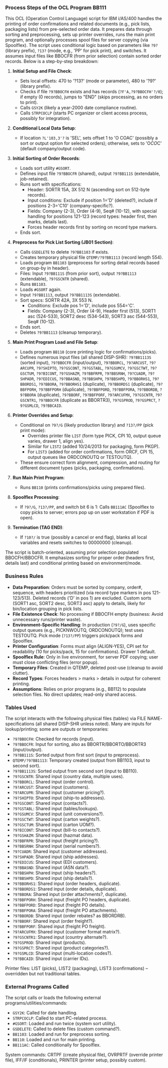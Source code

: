 ### Process Steps of the OCL Program BB111

This OCL (Operation Control Language) script for IBM i/AS/400 handles the printing of order confirmations and related documents (e.g., pick lists, packaging lists) from pre-selected order data. It prepares data through sorting and preprocessing, sets up printer overrides, runs the main print program, and optionally processes spool files for server copying (via Spoolflex). The script uses conditional logic based on parameters like `?9?` (library prefix), `?13?` (mode, e.g., 'PP' for pick print), and switches. It assumes input files like BBOCFR (from prior selection) contain sorted order records. Below is a step-by-step breakdown:

1. **Initial Setup and File Check**:
   - Sets local offsets: 470 to '?13?' (mode or parameter), 480 to '?9?' (library prefix).
   - Checks if file `?9?BBOCFH` exists and has records (`?F'A,?9?BBOCFH'?/0`); if empty (0 records), jumps to "END" (skips processing, as no orders to print).
   - Calls `GSY2K` (likely a year-2000 date compliance routine).
   - Calls `STRPCOCLP` (starts PC organizer or client access process, possibly for integration).

2. **Conditional Local Data Setup**:
   - If location `?L'103,3'?` is 'SEL', sets offset 1 to 'O COAC' (possibly a sort or output option for selected orders); otherwise, sets to 'O*CO*C' (default company/output code).

3. **Initial Sorting of Order Records**:
   - Loads sort utility `#GSORT`.
   - Defines input file `?9?BBOCFR` (shared), output `?9?BB111S` (extendable, job-retained).
   - Runs sort with specifications:
     - Header: SORTR 15A, 3X 512 N (ascending sort on 512-byte records).
     - Input conditions: Exclude if position 1='D' (deleted?), include if positions 2-3='C10' (company-specific?).
     - Fields: Company (2-3), Order (4-9), Seq# (10-12), with special handling for positions 121-123 (record types: header first, then marks, details last).
     - Forces header records first by sorting on record type markers.
   - Ends sort.

4. **Preprocess for Pick List Sorting (JB01 Section)**:
   - Calls `GSDELETE` to delete `?9?BB1103` if exists.
   - Creates temporary physical file `QTEMP/?9?BB1113` (record length 554).
   - Loads program `BB1103` (preprocess for sorting detail records based on group-by in header).
   - Files: Input `?9?BB111S` (from prior sort), output `?9?BB1113` (extendable), `?9?GSCNTR` (shared).
   - Runs `BB1103`.
   - Loads `#GSORT` again.
   - Input `?9?BB1113`, output `?9?BB1113S` (extendable).
   - Sort specs: SORTR 42A, 3X 553 N.
     - Conditions: Exclude pos 1='D', include pos 554='C'.
     - Fields: Company (2-3), Order (4-9), Header first (513), SORT1 asc (524-533), SORT2 desc (534-543), SORT3 asc (544-553), Seq# (10-12).
   - Ends sort.
   - Deletes `?9?BB1113` (cleanup temporary).

5. **Main Print Program Load and File Setup**:
   - Loads program `BB110` (core printing logic for confirmations/picks).
   - Defines numerous input files (all shared DISP-SHR): `?9?BB1113S` (sorted input), `?9?BBOCFR` (input/output), `?9?BBORCL`, `?9?ARCUST`, `?9?ARCUPR`, `?9?SHIPTO`, `?9?GSCONT`, `?9?GSTABL`, `?9?GSUMCV`, `?9?GSCTWT`, `?9?GSCTUM`, `?9?BICONT`, `?9?GSHAZM`, `?9?BBFRPR`, `?9?BBSRNH`, `?9?CUADR`, `?9?SHPADR`, `?9?EDICUS`, `?9?BBASND`, `?9?BBSHPH`, `?9?BBSHPD`, `?9?BBORHS1`, `?9?BBORDS1`, `?9?BBORA`, `?9?BBORHS1` (duplicate), `?9?BBORDS1` (duplicate), `?9?BBFPORH`, `?9?BBFPORH` (duplicate), `?9?BBFPORD`, `?9?BBFPORA`, `?9?BBORDB`, `?9?BBORA` (duplicate), `?9?BBORF`, `?9?BBFPORF`, `?9?ARCUFMX`, `?9?GSCNTR`, `?9?GSCNTR1`, `?9?BBOCFR` (duplicate as BBORTR3), `?9?GSPROD`, `?9?GSPRCT`, `?9?GSMLCD`, `?9?BBCAID`.

6. **Printer Overrides and Setup**:
   - Conditional on `?9?/G` (likely production library) and `?13?/PP` (pick print mode):
     - Overrides printer file `LIST` (form type PICK, CPI 10, output queue varies, drawer 1, align yes).
     - Similar for `LIST2` (added 10/24/2013 for packaging, form PKGP).
     - For `LIST3` (added for order confirmations, form ORCF, CPI 15, output queues like ORDCONOUTQ or TESTOUTQ).
   - These ensure correct form alignment, compression, and routing for different document types (picks, packaging, confirmations).

7. **Run Main Print Program**:
   - Runs `BB110` (prints confirmations/picks using prepared files).

8. **Spoolflex Processing**:
   - If `?9?/G`, `?13?/PP`, and switch bit 6 is 1: Calls `BB111AC` (Spoolflex to copy picks to server; errors pop up on user workstation if PDF is open).

9. **Termination (TAG END)**:
   - If `?10?/` is true (possibly a cancel or end flag), blanks all local variables and resets switches to 00000000 (cleanup).

The script is batch-oriented, assuming prior selection populated BBOCFH/BBOCFR. It emphasizes sorting for proper order (headers first, details last) and conditional printing based on environment/mode.

### Business Rules

- **Data Preparation**: Orders must be sorted by company, order#, sequence, with headers prioritized (via record type markers in pos 121-123/513). Deleted records ('D' in pos 1) are excluded. Custom sorts (SORT1 asc, SORT2 desc, SORT3 asc) apply to details, likely for bin/location grouping in pick lists.
- **File Existence Check**: No processing if BBOCFH empty (business: Avoid unnecessary runs/printer waste).
- **Environment-Specific Handling**: In production (`?9?/G`), uses specific output queues (e.g., PICKNWOUTQ, ORDCONOUTQ); test uses TESTOUTQ. Pick mode (`?13?/PP`) triggers pick/pack forms and Spoolflex.
- **Printer Configuration**: Forms must align (ALIGN-YES), CPI set for readability (10 for picks/pack, 15 for confirmations). Drawer 1 default.
- **Spoolflex Rule**: Only in live environment, for server PDF copying; user must close conflicting files (error popup).
- **Temporary Files**: Created in QTEMP, deleted post-use (cleanup to avoid clutter).
- **Record Types**: Forces headers > marks > details in output for coherent printing.
- **Assumptions**: Relies on prior programs (e.g., BB112) to populate selection files. No direct updates; read-only shared access.

### Tables Used

The script interacts with the following physical files (tables) via FILE NAME- specifications (all shared DISP-SHR unless noted). Many are inputs for lookup/printing; some are outputs or temporaries:

- `?9?BBOCFH`: Checked for records (input).
- `?9?BBOCFR`: Input for sorting, also as BBORTR/BBORTO/BBORTR3 (input/output).
- `?9?BB111S`: Sorted output from first sort (input to preprocess).
- `QTEMP/?9?BB1113`: Temporary created (output from BB1103, input to second sort).
- `?9?BB1113S`: Sorted output from second sort (input to BB110).
- `?9?GSCNTR`: Shared input (country data, multiple uses).
- `?9?BBORCL`: Shared input (order control).
- `?9?ARCUST`: Shared input (customers).
- `?9?ARCUPR`: Shared input (customer pricing?).
- `?9?SHIPTO`: Shared input (ship-to addresses).
- `?9?GSCONT`: Shared input (contacts?).
- `?9?GSTABL`: Shared input (tables/lookups).
- `?9?GSUMCV`: Shared input (unit conversions?).
- `?9?GSCTWT`: Shared input (carton weights?).
- `?9?GSCTUM`: Shared input (carton UOM?).
- `?9?BICONT`: Shared input (bill-to contacts?).
- `?9?GSHAZM`: Shared input (hazmat data).
- `?9?BBFRPR`: Shared input (freight pricing?).
- `?9?BBSRNH`: Shared input (serial numbers?).
- `?9?CUADR`: Shared input (customer addresses).
- `?9?SHPADR`: Shared input (ship addresses).
- `?9?EDICUS`: Shared input (EDI customers).
- `?9?BBASND`: Shared input (ASN data?).
- `?9?BBSHPH`: Shared input (ship headers?).
- `?9?BBSHPD`: Shared input (ship details?).
- `?9?BBORHS1`: Shared input (order headers, duplicate).
- `?9?BBORDS1`: Shared input (order details, duplicate).
- `?9?BBORA`: Shared input (order attachments?, duplicate).
- `?9?BBFPORH`: Shared input (freight PO headers, duplicate).
- `?9?BBFPORD`: Shared input (freight PO details).
- `?9?BBFPORA`: Shared input (freight PO attachments).
- `?9?BBORDB`: Shared input (order rebates? as BBORDRB).
- `?9?BBORF`: Shared input (order freight?).
- `?9?BBFPORF`: Shared input (freight PO freight).
- `?9?ARCUFMX`: Shared input (customer format matrix?).
- `?9?GSCNTR1`: Shared input (country alternate?).
- `?9?GSPROD`: Shared input (products).
- `?9?GSPRCT`: Shared input (product categories?).
- `?9?GSMLCD`: Shared input (multi-location codes?).
- `?9?BBCAID`: Shared input (carrier IDs).

Printer files: LIST (picks), LIST2 (packaging), LIST3 (confirmations) – overridden but not traditional tables.

### External Programs Called

The script calls or loads the following external programs/utilities/commands:

- `GSY2K`: Called for date handling.
- `STRPCOCLP`: Called to start PC-related process.
- `#GSORT`: Loaded and run twice (system sort utility).
- `GSDELETE`: Called to delete files (custom command?).
- `BB1103`: Loaded and run for preprocess sorting.
- `BB110`: Loaded and run for main printing.
- `BB111AC`: Called conditionally for Spoolflex.

System commands: CRTPF (create physical file), OVRPRTF (override printer file), IFF/IF (conditionals), PRINTER (printer setup, possibly custom).